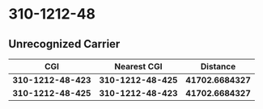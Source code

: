 # 310-1212-48
## Unrecognized Carrier


| CGI | Nearest CGI | Distance |
|-----|-------------|----------|
| **310-1212-48-423** | **310-1212-48-425** | **41702.6684327** |
| **310-1212-48-425** | **310-1212-48-423** | **41702.6684327** |
